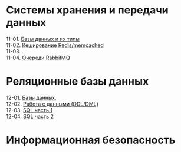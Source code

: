 # Системы хранения и передачи данных
  11-01. [Базы данных и их типы](https://github.com/OctaPod/Homework5/blob/main/11-01.md)  
  11-02. [Кеширование Redis/memcached](https://github.com/OctaPod/Homework5/blob/main/11-02.md)  
  11-03.  
  11-04. [Очереди RabbitMQ](https://github.com/OctaPod/Homework5/blob/main/11-04.md)
# Реляционные базы данных
  12-01. [Базы данных.](https://github.com/OctaPod/Homework5/blob/main/12-01.md)\
  12-02. [Работа с данными (DDL/DML)](https://github.com/OctaPod/Homework5/blob/main/12-02.md)  
  12-03. [SQL часть 1](https://github.com/OctaPod/Homework5/blob/main/12-03.md)  
  12-04. [SQL часть 2](https://github.com/OctaPod/Homework5/blob/main/12-04.md)
  
  
  
  
  
  
  
# Информационная безопасность
